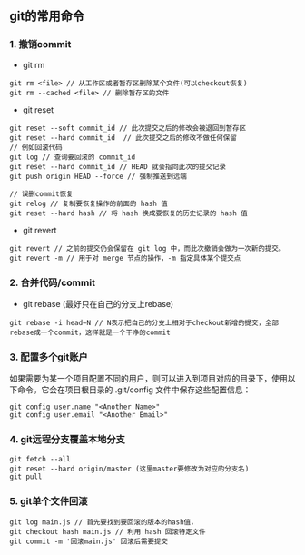 ## git的常用命令

### 1. 撤销commit
+ git rm
  
```
git rm <file> // 从工作区或者暂存区删除某个文件(可以checkout恢复)
git rm --cached <file> // 删除暂存区的文件
```
+ git reset
  
```
git reset --soft commit_id // 此次提交之后的修改会被退回到暂存区
git reset --hard commit_id  // 此次提交之后的修改不做任何保留
// 例如回滚代码
git log // 查询要回滚的 commit_id
git reset --hard commit_id // HEAD 就会指向此次的提交记录
git push origin HEAD --force // 强制推送到远端

// 误删commit恢复
git relog // 复制要恢复操作的前面的 hash 值
git reset --hard hash // 将 hash 换成要恢复的历史记录的 hash 值
```
+ git revert
  
```
git revert // 之前的提交仍会保留在 git log 中，而此次撤销会做为一次新的提交。
git revert -m // 用于对 merge 节点的操作，-m 指定具体某个提交点
```
### 2. 合并代码/commit
+ git rebase (最好只在自己的分支上rebase)
  
```
git rebase -i head~N // N表示把自己的分支上相对于checkout新增的提交，全部rebase成一个commit，这样就是一个干净的commit
```

### 3. 配置多个git账户
如果需要为某一个项目配置不同的用户，则可以进入到项目对应的目录下，使用以下命令。它会在项目根目录的 .git/config 文件中保存这些配置信息：
```
git config user.name "<Another Name>"
git config user.email "<Another Email>"
```
### 4. git远程分支覆盖本地分支
```
git fetch --all
git reset --hard origin/master (这里master要修改为对应的分支名)
git pull
```
### 5. git单个文件回滚
```
git log main.js // 首先要找到要回滚的版本的hash值，
git checkout hash main.js // 利用 hash 回滚特定文件
git commit -m '回滚main.js' 回滚后需要提交

```